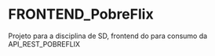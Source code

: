 # FRONTEND_PobreFlix
Projeto para a disciplina de SD, frontend do para consumo da API_REST_POBREFLIX
